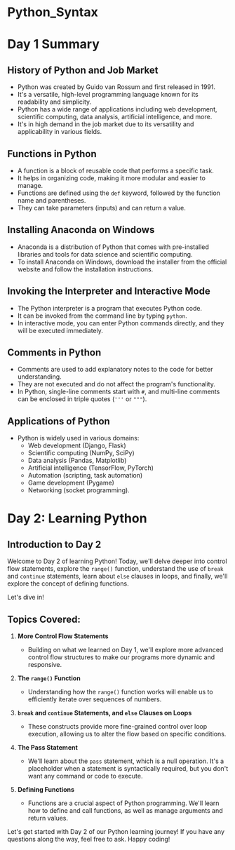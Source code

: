 # Python_Syntax
# Day 1 Summary

## History of Python and Job Market
- Python was created by Guido van Rossum and first released in 1991.
- It's a versatile, high-level programming language known for its readability and simplicity.
- Python has a wide range of applications including web development, scientific computing, data analysis, artificial intelligence, and more.
- It's in high demand in the job market due to its versatility and applicability in various fields.

## Functions in Python
- A function is a block of reusable code that performs a specific task.
- It helps in organizing code, making it more modular and easier to manage.
- Functions are defined using the `def` keyword, followed by the function name and parentheses.
- They can take parameters (inputs) and can return a value.

## Installing Anaconda on Windows
- Anaconda is a distribution of Python that comes with pre-installed libraries and tools for data science and scientific computing.
- To install Anaconda on Windows, download the installer from the official website and follow the installation instructions.

## Invoking the Interpreter and Interactive Mode
- The Python interpreter is a program that executes Python code.
- It can be invoked from the command line by typing `python`.
- In interactive mode, you can enter Python commands directly, and they will be executed immediately.

## Comments in Python
- Comments are used to add explanatory notes to the code for better understanding.
- They are not executed and do not affect the program's functionality.
- In Python, single-line comments start with `#`, and multi-line comments can be enclosed in triple quotes (`'''` or `"""`).

## Applications of Python
- Python is widely used in various domains:
  - Web development (Django, Flask)
  - Scientific computing (NumPy, SciPy)
  - Data analysis (Pandas, Matplotlib)
  - Artificial intelligence (TensorFlow, PyTorch)
  - Automation (scripting, task automation)
  - Game development (Pygame)
  - Networking (socket programming).
 
# Day 2: Learning Python

## Introduction to Day 2

Welcome to Day 2 of learning Python! Today, we'll delve deeper into control flow statements, explore the `range()` function, understand the use of `break` and `continue` statements, learn about `else` clauses in loops, and finally, we'll explore the concept of defining functions.

Let's dive in!

## Topics Covered:

1. **More Control Flow Statements**
   - Building on what we learned on Day 1, we'll explore more advanced control flow structures to make our programs more dynamic and responsive.

2. **The `range()` Function**
   - Understanding how the `range()` function works will enable us to efficiently iterate over sequences of numbers.

3. **`break` and `continue` Statements, and `else` Clauses on Loops**
   - These constructs provide more fine-grained control over loop execution, allowing us to alter the flow based on specific conditions.

4. **The Pass Statement**
   - We'll learn about the `pass` statement, which is a null operation. It's a placeholder when a statement is syntactically required, but you don't want any command or code to execute.

5. **Defining Functions**
   - Functions are a crucial aspect of Python programming. We'll learn how to define and call functions, as well as manage arguments and return values.

Let's get started with Day 2 of our Python learning journey! If you have any questions along the way, feel free to ask. Happy coding!

